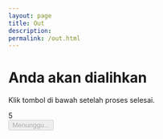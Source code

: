 ```yaml
---
layout: page
title: Out
description: 
permalink: /out.html
---
```

<div class="max-w-md mx-auto bg-white shadow rounded-lg p-6 text-center">
  <h1 class="text-2xl font-semibold mb-4 text-gray-800">Anda akan dialihkan</h1>
  <p class="text-gray-600 mb-6">Klik tombol di bawah setelah proses selesai.</p>
  <div id="countdown" class="text-4xl font-bold text-blue-600 mb-6">5</div>
  <button id="continue-btn" disabled
          class="w-full bg-gray-400 text-white font-semibold rounded px-4 py-2 cursor-not-allowed transition">
    Menunggu...
  </button>
</div>
<script>
  window.addEventListener('DOMContentLoaded', () => {
    const params = new URLSearchParams(window.location.search);
    const go = params.get('go');
    const countdownEl = document.getElementById('countdown');
    const btn = document.getElementById('continue-btn');

    if (!go) {
      countdownEl.textContent = '';
      btn.textContent = 'Error: parameter go tidak ditemukan';
      return;
    }

    let decoded;
    try {
      decoded = atob(decodeURIComponent(go));
    } catch {
      countdownEl.textContent = '';
      btn.textContent = 'Error: parameter go tidak valid';
      return;
    }

    let count = 5;
    const timer = setInterval(() => {
      count--;
      countdownEl.textContent = count;
      if (count <= 0) {
        clearInterval(timer);
        btn.disabled = false;
        btn.textContent = 'Lanjutkan';
        btn.classList.replace('bg-gray-400', 'bg-blue-600');
        btn.classList.replace('cursor-not-allowed', 'cursor-pointer');
        btn.addEventListener('click', () => {
          window.location.href = decoded;
        });
      }
    }, 1000);
  });
</script>
